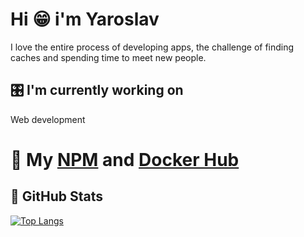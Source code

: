 # Hi   😁    i'm Yaroslav 
I love the entire process of developing apps, the challenge of finding caches and spending time to meet new people.
## 🎛 I'm currently working on
Web development
# 📎 My [NPM](https://www.npmjs.com/~yaroslavxx) and [Docker Hub](https://hub.docker.com/u/yaroslavx)
## 🥬  GitHub Stats
[![Top Langs](https://github-readme-stats.vercel.app/api/top-langs/?username=yaroslavx&layout=compact)](https://github.com/anuraghazra/github-readme-stats)

